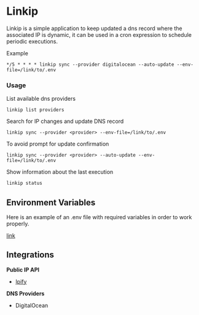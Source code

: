 # Linkip

Linkip is a simple application to keep updated a dns record where the associated IP is dynamic, it can be used in a cron expression to schedule periodic executions.

Example
```
*/5 * * * * linkip sync --provider digitalocean --auto-update --env-file=/link/to/.env  
```

### Usage
List available dns providers
```
linkip list providers
```
Search for IP changes and update DNS record
```
linkip sync --provider <provider> --env-file=/link/to/.env
```
To avoid prompt for update confirmation
``` 
linkip sync --provider <provider> --auto-update --env-file=/link/to/.env
```
Show information about the last execution
```bash
linkip status
```

## Environment Variables
Here is an example of an .env file with required variables in order to work properly.

[link](.env.example)

## Integrations
**Public IP API**
* [Ipify](https://www.ipify.org/)

**DNS Providers**
* DigitalOcean